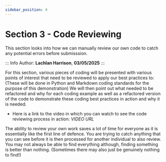 ```yaml
---
sidebar_position: 4
---
```


# **Section 3 - Code Reviewing**

This section looks into how we can manually review our own code to catch any potential errors before submisssion.

::: Info
Author: **Lachlan Harrison**, **03/05/2025**
:::

For this section, various pieces of coding will be presented with various points of interest that need to be reviewed to apply our best practices to: (These will be done in Python and Markdown coding standards for the purpose of this demonstration)
We will then point out what needed to be refactored and why for each coding example as well as a refactored version of the code to demonstrate these coding best practices in action and why it is needed.

- Here is a link to the video in which you can watch to see the code reviewing process in action: *VIDEO URL*

The ability to review your own work saves a lot of time for everyone as it is essentially like the first line of defence. You are trying to catch anything that you can see before it is then processed for another individual to also review. You may not always be able to find everything although, finding something is better than nothing. (Sometimes there may also just be genuinely nothing to find!)
